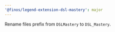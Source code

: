 ```yaml
---
'@finos/legend-extension-dsl-mastery': major
---
```


Rename files prefix from `DSLMastery` to `DSL_Mastery`.
